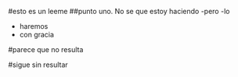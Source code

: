 #esto es un leeme
##punto uno. No se que estoy haciendo
-pero
-lo
- haremos
- con gracia

#parece que no resulta

#sigue sin resultar